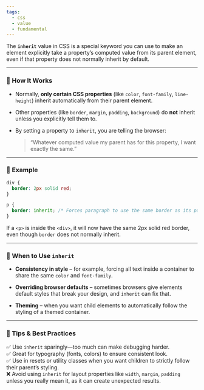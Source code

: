 ```yaml
---
tags:
  - css
  - value
  - fundamental
---
```


The **`inherit`** value in CSS is a special keyword you can use to make an element explicitly take a property’s computed value from its parent element, even if that property does not normally inherit by default.

---

### 🔹 How It Works

- Normally, **only certain CSS properties** (like `color`, `font-family`, `line-height`) inherit automatically from their parent element.
    
- Other properties (like `border`, `margin`, `padding`, `background`) do **not** inherit unless you explicitly tell them to.
    
- By setting a property to `inherit`, you are telling the browser:
    
    > “Whatever computed value my parent has for this property, I want exactly the same.”
    

---

### 🔹 Example

```css
div {
  border: 2px solid red;
}

p {
  border: inherit; /* Forces paragraph to use the same border as its parent div */
}
```

If a `<p>` is inside the `<div>`, it will now have the same 2px solid red border, even though `border` does not normally inherit.

---

### 🔹 When to Use `inherit`

- **Consistency in style** – for example, forcing all text inside a container to share the same `color` and `font-family`.
    
- **Overriding browser defaults** – sometimes browsers give elements default styles that break your design, and `inherit` can fix that.
    
- **Theming** – when you want child elements to automatically follow the styling of a themed container.
    

---

### 🔹 Tips & Best Practices

✅ Use `inherit` sparingly—too much can make debugging harder.  
✅ Great for typography (fonts, colors) to ensure consistent look.  
✅ Use in resets or utility classes when you want children to strictly follow their parent’s styling.  
❌ Avoid using `inherit` for layout properties like `width`, `margin`, `padding` unless you really mean it, as it can create unexpected results.